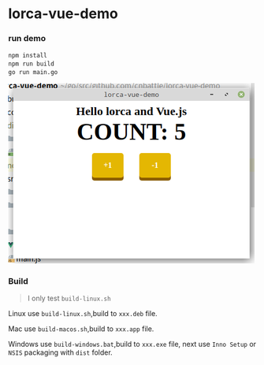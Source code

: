 # lorca-vue-demo

### run demo

``` bash
npm install
npm run build
go run main.go 
```

![](demo.png)


### Build
> I only test `build-linux.sh`

Linux use `build-linux.sh`,build to `xxx.deb` file.

Mac use `build-macos.sh`,build to `xxx.app` file.

Windows use `build-windows.bat`,build to `xxx.exe` file, next use `Inno Setup` or `NSIS` packaging with `dist` folder.


